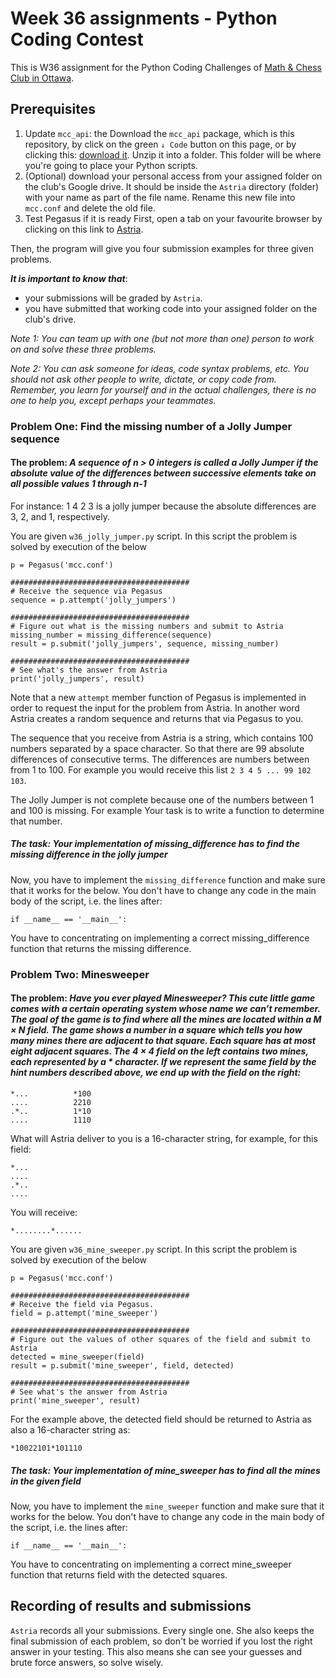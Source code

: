 # Week 36 assignments - Python Coding Contest

This is W36 assignment for the Python Coding Challenges of [Math & Chess Club in Ottawa](https://online2learn.wordpress.com/).

## Prerequisites
1. Update `mcc_api`: the Download the `mcc_api` package, which is this repository, by click on the green `↓ Code` button on this page, or by clicking this: [download it](https://github.com/nghia71/mcc_api/archive/master.zip). Unzip it into a folder. This folder will be where you're going to place your Python scripts.
2. (Optional) download your personal access from your assigned folder on the club's Google drive. It should be inside the `Astria` directory (folder) with your name as part of the file name. Rename this new file into `mcc.conf` and delete the old file.
3. Test Pegasus if it is ready
First, open a tab on your favourite browser by clicking on this link to [Astria](http://206.47.13.10:8080).

Then, the program will give you four submission examples for three given problems.

***It is important to know that***:
- your submissions will be graded by `Astria`.
- you have submitted that working code into your assigned folder on the club's drive.

*Note 1: You can team up with one (but not more than one) person to work on and solve these three problems.*

*Note 2: You can ask someone for ideas, code syntax problems, etc. You should not ask other people to write, dictate, or copy code from. Remember, you learn for yourself and in the actual challenges, there is no one to help you, except perhaps your teammates.*

### Problem One: Find the missing number of a Jolly Jumper sequence
#### The problem: *A sequence of n > 0 integers is called a Jolly Jumper if the absolute value of the differences between successive elements take on all possible values 1 through n-1*

For instance: 1 4 2 3 is a jolly jumper because the absolute differences are 3, 2, and 1, respectively.

You are given `w36_jolly_jumper.py` script. In this script the problem is solved by execution of the below

    p = Pegasus('mcc.conf')

    ########################################
    # Receive the sequence via Pegasus
    sequence = p.attempt('jolly_jumpers')

    ########################################
    # Figure out what is the missing numbers and submit to Astria
    missing_number = missing_difference(sequence)
    result = p.submit('jolly_jumpers', sequence, missing_number)

    ########################################
    # See what's the answer from Astria
    print('jolly_jumpers', result)

Note that a new `attempt` member function of Pegasus is implemented in order to request the input for the problem from Astria. In another word Astria creates a random sequence and returns that via Pegasus to you.

The sequence that you receive from Astria is a string, which contains 100 numbers separated by a space character. So that there are 99 absolute differences of consecutive terms. The differences are numbers between from 1 to 100. For example  you would receive this list `2 3 4 5 ... 99 102 103`.

The Jolly Jumper is not complete because one of the numbers between 1 and 100 is missing. For example Your task is to write a function to determine that number.

##### The task: *Your implementation of missing_difference has to find the missing difference in the jolly jumper*

Now, you have to implement the `missing_difference` function and make sure that it works for the below. You don't have to change any code in the main body of the script, i.e. the lines after:

    if __name__ == '__main__':

You have to concentrating on implementing a correct missing_difference function that returns the missing difference.

### Problem Two: Minesweeper
#### The problem: ***Have you ever played Minesweeper? This cute little game comes with a certain operating system whose name we can’t remember. The goal of the game is to find where all the mines are located within a M × N field. The game shows a number in a square which tells you how many mines there are adjacent to that square. Each square has at most eight adjacent squares. The 4 × 4 field on the left contains two mines, each represented by a * character. If we represent the same field by the hint numbers described above, we end up with the field on the right:***

    *...          *100
    ....          2210
    .*..          1*10
    ....          1110

What will Astria deliver to you is a 16-character string, for example, for this field:

    *...
    ....
    .*..
    ....

You will receive:

    *........*......

You are given `w36_mine_sweeper.py` script. In this script the problem is solved by execution of the below

    p = Pegasus('mcc.conf')

    ########################################
    # Receive the field via Pegasus.
    field = p.attempt('mine_sweeper')

    ########################################
    # Figure out the values of other squares of the field and submit to Astria
    detected = mine_sweeper(field)
    result = p.submit('mine_sweeper', field, detected)

    ########################################
    # See what's the answer from Astria
    print('mine_sweeper', result)

For the example above, the detected field should be returned to Astria as also a 16-character string as:

    *10022101*101110

##### The task: *Your implementation of mine_sweeper has to find all the mines in the given field*

Now, you have to implement the `mine_sweeper` function and make sure that it works for the below. You don't have to change any code in the main body of the script, i.e. the lines after:

    if __name__ == '__main__':

You have to concentrating on implementing a correct mine_sweeper function that returns field with the detected squares.

## Recording of results and submissions
`Astria` records all your submissions. Every single one. She also keeps the final submission of each problem, so don't be worried if you lost the right answer in your testing. This also means she can see your guesses and brute force answers, so solve wisely.

